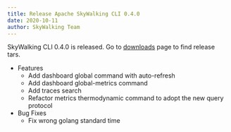 ```yaml
---
title: Release Apache SkyWalking CLI 0.4.0
date: 2020-10-11
author: SkyWalking Team
---
```


SkyWalking CLI 0.4.0 is released. Go to [downloads](https://github.com/apache/skywalking-website/blob/master/downloads) page to find release tars.

- Features
  - Add dashboard global command with auto-refresh
  - Add dashboard global-metrics command
  - Add traces search
  - Refactor metrics thermodynamic command to adopt the new query protocol
- Bug Fixes
  - Fix wrong golang standard time
